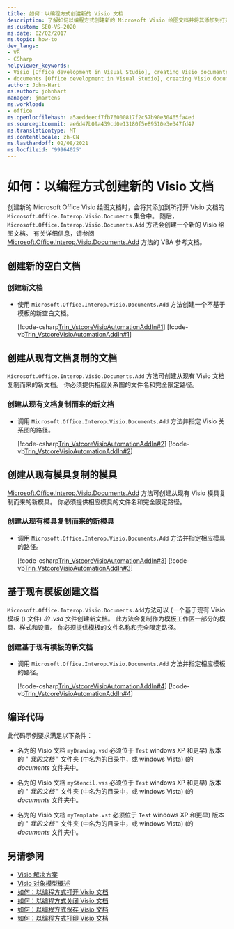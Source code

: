 ```yaml
---
title: 如何：以编程方式创建新的 Visio 文档
description: 了解如何以编程方式创建新的 Microsoft Visio 绘图文档并将其添加到打开的 Visio 文档的文档集合中。
ms.custom: SEO-VS-2020
ms.date: 02/02/2017
ms.topic: how-to
dev_langs:
- VB
- CSharp
helpviewer_keywords:
- Visio [Office development in Visual Studio], creating Visio documents
- documents [Office development in Visual Studio], creating Visio documents
author: John-Hart
ms.author: johnhart
manager: jmartens
ms.workload:
- office
ms.openlocfilehash: a5aeddeecf7fb76000817f2c57b90e30465fa4ed
ms.sourcegitcommit: ae6d47b09a439cd0e13180f5e89510e3e347fd47
ms.translationtype: MT
ms.contentlocale: zh-CN
ms.lasthandoff: 02/08/2021
ms.locfileid: "99964025"
---
```

# <a name="how-to-programmatically-create-new-visio-documents"></a>如何：以编程方式创建新的 Visio 文档
  创建新的 Microsoft Office Visio 绘图文档时，会将其添加到所打开 Visio 文档的 `Microsoft.Office.Interop.Visio.Documents` 集合中。 随后，`Microsoft.Office.Interop.Visio.Documents.Add` 方法会创建一个新的 Visio 绘图文档。 有关详细信息，请参阅 [Microsoft.Office.Interop.Visio.Documents.Add](/office/vba/api/Visio.Documents.Add) 方法的 VBA 参考文档。

## <a name="create-new-blank-documents"></a>创建新的空白文档

### <a name="to-create-a-new-document"></a>创建新文档

- 使用 `Microsoft.Office.Interop.Visio.Documents.Add` 方法创建一个不基于模板的新空白文档。

     [!code-csharp[Trin_VstcoreVisioAutomationAddIn#1](../vsto/codesnippet/CSharp/trin_vstcorevisioautomationaddin/ThisAddIn.cs#1)]
     [!code-vb[Trin_VstcoreVisioAutomationAddIn#1](../vsto/codesnippet/VisualBasic/trin_vstcorevisioautomationaddin/ThisAddIn.vb#1)]

## <a name="create-documents-copied-from-existing-documents"></a>创建从现有文档复制的文档
 `Microsoft.Office.Interop.Visio.Documents.Add` 方法可创建从现有 Visio 文档复制而来的新文档。 你必须提供相应关系图的文件名和完全限定路径。

### <a name="to-create-a-new-document-that-is-copied-from-an-existing-document"></a>创建从现有文档复制而来的新文档

- 调用 `Microsoft.Office.Interop.Visio.Documents.Add` 方法并指定 Visio 关系图的路径。

     [!code-csharp[Trin_VstcoreVisioAutomationAddIn#2](../vsto/codesnippet/CSharp/trin_vstcorevisioautomationaddin/ThisAddIn.cs#2)]
     [!code-vb[Trin_VstcoreVisioAutomationAddIn#2](../vsto/codesnippet/VisualBasic/trin_vstcorevisioautomationaddin/ThisAddIn.vb#2)]

## <a name="create-stencils-copied-from-existing-stencils"></a>创建从现有模具复制的模具
 [Microsoft.Office.Interop.Visio.Documents.Add](/office/vba/api/Visio.Documents.Add) 方法可创建从现有 Visio 模具复制而来的新模具。 你必须提供相应模具的文件名和完全限定路径。

### <a name="to-create-a-new-stencil-that-is-copied-from-an-existing-stencil"></a>创建从现有模具复制而来的新模具

- 调用 `Microsoft.Office.Interop.Visio.Documents.Add` 方法并指定相应模具的路径。

     [!code-csharp[Trin_VstcoreVisioAutomationAddIn#3](../vsto/codesnippet/CSharp/trin_vstcorevisioautomationaddin/ThisAddIn.cs#3)]
     [!code-vb[Trin_VstcoreVisioAutomationAddIn#3](../vsto/codesnippet/VisualBasic/trin_vstcorevisioautomationaddin/ThisAddIn.vb#3)]

## <a name="create-documents-based-on-existing-templates"></a>基于现有模板创建文档
 `Microsoft.Office.Interop.Visio.Documents.Add`方法可以 (一个基于现有 Visio 模板 () 文件) *的* *.vsd* 文件创建新文档。 此方法会复制作为模板工作区一部分的模具、样式和设置。 你必须提供模板的文件名称和完全限定路径。

### <a name="to-create-a-new-document-that-is-based-on-an-existing-template"></a>创建基于现有模板的新文档

- 调用 `Microsoft.Office.Interop.Visio.Documents.Add` 方法并指定相应模板的路径。

     [!code-csharp[Trin_VstcoreVisioAutomationAddIn#4](../vsto/codesnippet/CSharp/trin_vstcorevisioautomationaddin/ThisAddIn.cs#4)]
     [!code-vb[Trin_VstcoreVisioAutomationAddIn#4](../vsto/codesnippet/VisualBasic/trin_vstcorevisioautomationaddin/ThisAddIn.vb#4)]

## <a name="compile-the-code"></a>编译代码
 此代码示例要求满足以下条件：

- 名为的 Visio 文档 `myDrawing.vsd` 必须位于 `Test` windows XP 和更早) 版本的 " *我的文档* " 文件夹 (中名为的目录中，或 windows Vista)  (的 *documents* 文件夹中。

- 名为的 Visio 文档 `myStencil.vss` 必须位于 `Test` windows XP 和更早) 版本的 " *我的文档* " 文件夹 (中名为的目录中，或 windows Vista)  (的 *documents* 文件夹中。

- 名为的 Visio 文档 `myTemplate.vst` 必须位于 `Test` windows XP 和更早) 版本的 " *我的文档* " 文件夹 (中名为的目录中，或 windows Vista)  (的 *documents* 文件夹中。

## <a name="see-also"></a>另请参阅
- [Visio 解决方案](../vsto/visio-solutions.md)
- [Visio 对象模型概述](../vsto/visio-object-model-overview.md)
- [如何：以编程方式打开 Visio 文档](../vsto/how-to-programmatically-open-visio-documents.md)
- [如何：以编程方式关闭 Visio 文档](../vsto/how-to-programmatically-close-visio-documents.md)
- [如何：以编程方式保存 Visio 文档](../vsto/how-to-programmatically-save-visio-documents.md)
- [如何：以编程方式打印 Visio 文档](../vsto/how-to-programmatically-print-visio-documents.md)

